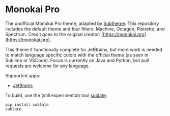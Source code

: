 # Monokai Pro

The unofficial Monokai Pro theme, adapted by [Subtheme](https://subtheme.pro). This repository includes the default theme and four filters: Machine, Octagon, Ristretto, and Spectrum. Credit goes to the original creator: [https://monokai.pro](https://monokai.pro).

This theme if functionally complete for JetBrains, but more work is needed to match language specific colors with the official theme (as seen in Sublime or VSCode). Focus is currently on Java and Python, but pull requests are welcome for any language.

Supported apps:
- [JetBrains](https://github.com/subtheme-pro/monokai-pro/tree/master/apps/jetbrains)

To build, use the (still experimental) tool [sublate](https://github.com/jontaydev/sublate):

    pip install sublate
    sublate 
